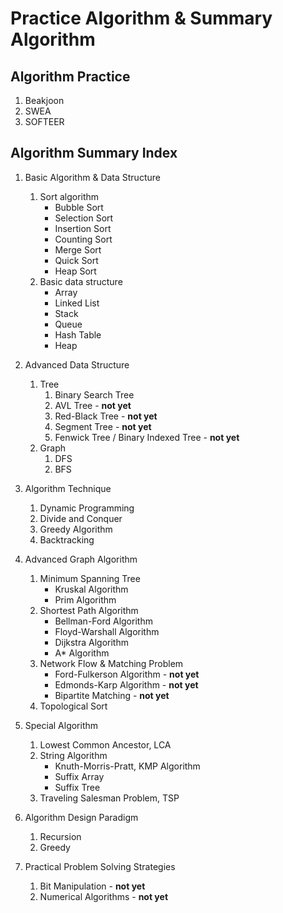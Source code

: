 # Practice Algorithm & Summary Algorithm

## Algorithm Practice

1. Beakjoon
2. SWEA
3. SOFTEER

## Algorithm Summary Index

1. Basic Algorithm & Data Structure
    1. Sort algorithm
        - Bubble Sort
        - Selection Sort
        - Insertion Sort
        - Counting Sort
        - Merge Sort
        - Quick Sort
        - Heap Sort
    2. Basic data structure
        - Array
        - Linked List
        - Stack
        - Queue
        - Hash Table
        - Heap


2. Advanced Data Structure
    1. Tree
        1. Binary Search Tree
        2. AVL Tree - __not yet__
        3. Red-Black Tree - __not yet__
        4. Segment Tree - __not yet__
        5. Fenwick Tree / Binary Indexed Tree - __not yet__
    2. Graph
        1. DFS
        2. BFS


3. Algorithm Technique
    1. Dynamic Programming
    2. Divide and Conquer
    3. Greedy Algorithm
    4. Backtracking


4. Advanced Graph Algorithm
    1. Minimum Spanning Tree
        - Kruskal Algorithm
        - Prim Algorithm
    2. Shortest Path Algorithm
        - Bellman-Ford Algorithm
        - Floyd-Warshall Algorithm
        - Dijkstra Algorithm
        - A* Algorithm
    3. Network Flow & Matching Problem
        - Ford-Fulkerson Algorithm - __not yet__
        - Edmonds-Karp Algorithm - __not yet__
        - Bipartite Matching - __not yet__
    4. Topological Sort

5. Special Algorithm
    1. Lowest Common Ancestor, LCA
    2. String Algorithm
        - Knuth-Morris-Pratt, KMP Algorithm
        - Suffix Array
        - Suffix Tree
    3. Traveling Salesman Problem, TSP

6. Algorithm Design Paradigm
    1. Recursion
    2. Greedy

7. Practical Problem Solving Strategies
    1. Bit Manipulation - __not yet__
    2. Numerical Algorithms - __not yet__
